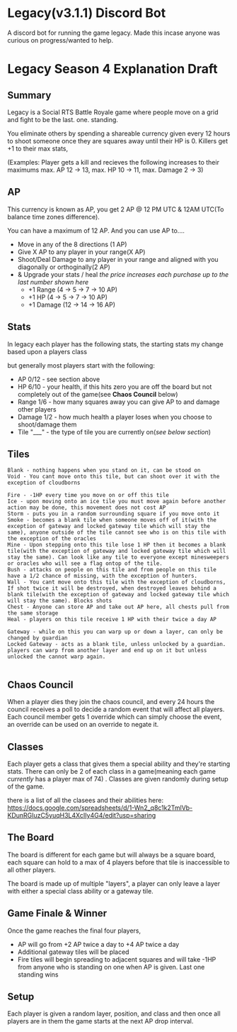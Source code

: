 # Legacy(v3.1.1) Discord Bot
 A discord bot for running the game legacy. Made this incase anyone was curious on progress/wanted to help. 

# Legacy Season 4 Explanation Draft
## Summary
Legacy is a Social RTS  Battle Royale game where people move on a grid and fight to be the last. one. standing.

You eliminate others by spending a shareable currency given every 12 hours to shoot someone once they are 
<range> squares away until their HP is 0. 
Killers get +1 to their max stats,

(Examples: 
Player gets a kill and recieves the following increases to their maximums
max. AP 12 -> 13, 
max. HP 10 -> 11, 
max. Damage 2 -> 3)

## AP
This currency is known as AP, you get 2 AP @ 12 PM UTC & 12AM UTC(To balance time zones difference).  

You can have a maximum of 12 AP. And you can use AP to....

  - Move in any of the 8 directions (1 AP)
  - Give X AP to any player in your range(X AP)
  - Shoot/Deal Damage to any player in your range and aligned with you diagonally or orthoginally(2 AP)
  - & Upgrade your stats / heal *the price increases each purchase up to the last number shown here*
    - +1 Range (4 -> 5 -> 7 -> 10 AP)
    - +1 HP (4 -> 5 -> 7 -> 10 AP)
    - +1 Damage (12 -> 14 -> 16 AP)

## Stats
In legacy each player has the following stats, the starting stats my change based upon a players class

but generally most players start with the following:

- AP 0/12 - see section above
- HP 6/10 - your health, if this hits zero you are off the board but not completely out of the game(see **Chaos Council** below)
- Range 1/6 - how many squares away you can give AP to and damage other players
- Damage 1/2 - how much health a player loses when you choose to shoot/damage them
- Tile "___" - the type of tile you are currently on(*see below section*)

## Tiles
```
Blank - nothing happens when you stand on it, can be stood on
Void - You cant move onto this tile, but can shoot over it with the exception of cloudborns

Fire - -1HP every time you move on or off this tile
Ice - upon moving onto an ice tile you must move again before another action may be done, this movement does not cost AP
Storm - puts you in a random surrounding square if you move onto it
Smoke - becomes a blank tile when someone moves off of it(with the exception of gateway and locked gateway tile which will stay the same), anyone outside of the tile cannot see who is on this tile with the exception of the oracles
Mine - Upon stepping onto this tile lose 1 HP then it becomes a blank tile(with the exception of gateway and locked gateway tile which will stay the same). Can look like any tile to everyone except minesweepers or oracles who will see a flag ontop of the tile. 
Bush - attacks on people on this tile and from people on this tile have a 1/2 chance of missing, with the exception of hunters.
Wall - You cant move onto this tile with the exception of cloudborns, If shot twice it will be destroyed, when destroyed leaves behind a blank tile(with the exception of gateway and locked gateway tile which will stay the same). Blocks shots
Chest - Anyone can store AP and take out AP here, all chests pull from the same storage
Heal - players on this tile receive 1 HP with their twice a day AP

Gateway - while on this you can warp up or down a layer, can only be changed by guardian
Locked Gateway - acts as a blank tile, unless unlocked by a guardian. players can warp from another layer and end up on it but unless unlocked the cannot warp again.


```
## Chaos Council
When a player dies they join the chaos council, and every 24 hours the council receives a poll to decide a random event that will affect all players. Each council member gets 1 override which can simply choose the event, an override can be used on an override to negate it.

## Classes
Each player gets a class that gives them a special ability and they're starting stats. There can only be 2 of each class in a game(meaning each game *currently* has a player max of 74) . Classes are given randomly during setup of the game.

there is a list of all the clasees and their abilities here: https://docs.google.com/spreadsheets/d/1-Wn2_q8c1k2TmlVb-KDunRGIuzC5yuqH3L4XcIIy4G4/edit?usp=sharing

## The Board
The board is different for each game but will always be a square board, each square can hold to a max of 4 players before that tile is inaccessible to all other players. 

The board is made up of multiple "layers", a player can only leave a layer with either a special class ability or a gateway tile.

## Game Finale & Winner
Once the game reaches the final four players, 
- AP will go from +2 AP twice a day to +4 AP twice a day
- Additional gateway tiles will be placed
- Fire tiles will begin spreading to adjacent squares and will take -1HP from anyone who is standing on one when AP is given.
Last one standing wins 

## Setup 
Each player is given a random layer, position, and class and then once all players are in them the game starts at the next AP drop interval.
